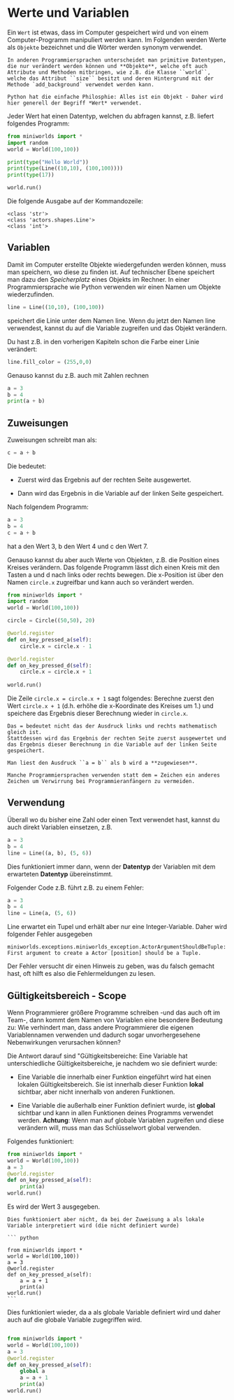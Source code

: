 # Werte und Variablen

Ein `Wert` ist etwas, dass im Computer gespeichert wird und von einem Computer-Programm manipuliert werden kann. Im Folgenden werden Werte als ``Objekte`` bezeichnet und die Wörter werden synonym verwendet.

```{note}
In anderen Programmiersprachen unterscheidet man primitive Datentypen, die nur verändert werden können und **Objekte**, welche oft auch Attribute und Methoden mitbringen, wie z.B. die Klasse ``world``, welche das Attribut ``size`` besitzt und deren Hintergrund mit der Methode `add_background` verwendet werden kann.

Python hat die einfache Philosphie: Alles ist ein Objekt - Daher wird hier generell der Begriff *Wert* verwendet.
```

Jeder Wert hat einen Datentyp, welchen du abfragen kannst, z.B. liefert folgendes Programm:

``` python
from miniworlds import *
import random
world = World(100,100))

print(type("Hello World"))
print(type(Line((10,10), (100,100))))
print(type(17))

world.run()
```

Die folgende Ausgabe auf der Kommandozeile:

```
<class 'str'>
<class 'actors.shapes.Line'>
<class 'int'>
```

## Variablen

Damit im Computer erstellte Objekte wiedergefunden werden können, muss man speichern, wo diese zu finden ist. Auf technischer Ebene speichert man dazu den *Speicherplatz* eines Objekts im Rechner. In einer Programmiersprache wie Python verwenden wir einen Namen um Objekte wiederzufinden.

``` python
line = Line((10,10), (100,100))
```

speichert die Linie unter dem Namen line. Wenn du jetzt den Namen line verwendest, kannst du auf die Variable zugreifen und das Objekt verändern.

Du hast z.B. in den vorherigen Kapiteln schon die Farbe einer Linie verändert:

``` python
line.fill_color = (255,0,0)
```

Genauso kannst du z.B. auch mit Zahlen rechnen

``` python
a = 3
b = 4
print(a + b)
```

## Zuweisungen

Zuweisungen schreibt man als:

``` python
c = a + b
```
Die bedeutet:

  - Zuerst wird das Ergebnis auf der rechten Seite ausgewertet.

  - Dann wird das Ergebnis in die Variable auf der linken Seite gespeichert.

Nach folgendem Programm:

``` python
a = 3
b = 4
c = a + b
```

hat a den Wert 3, b den Wert 4 und c den Wert 7.

Genauso kannst du aber auch Werte von Objekten, z.B. die Position eines Kreises verändern. Das folgende Programm lässt dich einen Kreis mit den Tasten a und d nach links oder rechts bewegen. Die x-Position ist über den Namen ``circle.x`` zugreifbar und kann auch so verändert werden.

``` python
from miniworlds import *
import random
world = World(100,100))

circle = Circle((50,50), 20)

@world.register
def on_key_pressed_a(self):
    circle.x = circle.x - 1

@world.register
def on_key_pressed_d(self):
    circle.x = circle.x + 1
    
world.run()
```

Die Zeile ``circle.x = circle.x + 1`` sagt folgendes: Berechne zuerst den Wert ``circle.x + 1`` (d.h. erhöhe die x-Koordinate des Kreises um 1.) und speichere das Ergebnis dieser Berechnung wieder in ``circle.x``.

```{note}
Das = bedeutet nicht das der Ausdruck links und rechts mathematisch gleich ist. 
Stattdessen wird das Ergebnis der rechten Seite zuerst ausgewertet und das Ergebnis dieser Berechnung in die Variable auf der linken Seite gespeichert.

Man liest den Ausdruck ``a = b`` als b wird a **zugewiesen**.

Manche Programmiersprachen verwenden statt dem = Zeichen ein anderes Zeichen um Verwirrung bei Programmieranfängern zu vermeiden.
```

## Verwendung

Überall wo du bisher eine Zahl oder einen Text verwendet hast, kannst du auch direkt Variablen einsetzen, z.B.

``` python
a = 3
b = 4
line = Line((a, b), (5, 6))
``` 

Dies funktioniert immer dann, wenn der **Datentyp** der Variablen mit dem erwarteten **Datentyp** übereinstimmt. 


Folgender Code z.B. führt z.B. zu einem Fehler:

``` python
a = 3
b = 4
line = Line(a, (5, 6))
``` 

Line erwartet ein Tupel und erhält aber nur eine Integer-Variable. Daher wird folgender Fehler ausgegeben

```
miniworlds.exceptions.miniworlds_exception.ActorArgumentShouldBeTuple: First argument to create a Actor [position] should be a Tuple. 
```

Der Fehler versucht dir einen Hinweis zu geben, was du falsch gemacht hast, oft hilft es also die Fehlermeldungen zu lesen.


## Gültigkeitsbereich - Scope

Wenn Programmierer größere Programme schreiben -und das auch oft im Team-, dann kommt dem Namen von Variablen eine besondere Bedeutung zu: Wie verhindert man, dass andere Programmierer die eigenen Variablennamen verwenden und dadurch sogar unvorhergesehene Nebenwirkungen verursachen können?

Die Antwort darauf sind "Gültigkeitsbereiche: Eine Variable hat unterschiedliche Gültigkeitsbereiche, je nachdem wo sie definiert wurde:

  * Eine Variable die innerhalb einer Funktion eingeführt wird hat einen lokalen Gültigkeitsbereich. Sie ist innerhalb dieser Funktion **lokal** sichtbar, aber nicht innerhalb von anderen Funktionen.

  * Eine Variable die außerhalb einer Funktion definiert wurde, ist **global** sichtbar und kann in allen Funktionen deines Programms verwendet werden. **Achtung**: Wenn man auf globale Variablen zugreifen und diese verändern will, muss man das Schlüsselwort global verwenden.

  Folgendes funktioniert:

  ``` python
  from miniworlds import *
  world = World(100,100))
  a = 3
  @world.register
  def on_key_pressed_a(self):
      print(a)
  world.run()
  ```
  
  Es wird der Wert 3 ausgegeben.

  ````{warning}
  Dies funktioniert aber nicht, da bei der Zuweisung a als lokale Variable interpretiert wird (die nicht definiert wurde)

  ``` python

  from miniworlds import *
  world = World(100,100))
  a = 3
  @world.register
  def on_key_pressed_a(self):
      a = a + 1
      print(a)
  world.run()
  ```
  ````
  
  Dies funktioniert wieder, da a als globale Variable definiert wird und daher auch auf die globale Variable zugegriffen wird.

  ``` python

  from miniworlds import *
  world = World(100,100))
  a = 3
  @world.register
  def on_key_pressed_a(self):
      global a
      a = a + 1
      print(a)
  world.run()
  ```


